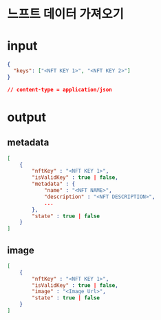 # 느프트 데이터 가져오기

# input

```json
{
  "keys": ["<NFT KEY 1>", "<NFT KEY 2>"]
}

// content-type = application/json
```

# output

## metadata

```json
[
    {
        "nftKey" : "<NFT KEY 1>",
        "isValidKey" : true | false,
        "metadata" : {
            "name" : "<NFT NAME>",
            "description" : "<NFT DESCRIPTION>",
            ...
        },
        "state" : true | false
    }
]

```

## image

```json
[
    {
        "nftKey" : "<NFT KEY 1>",
        "isValidKey" : true | false,
        "image" : "<Image Url>",
        "state" : true | false
    }
]

```
